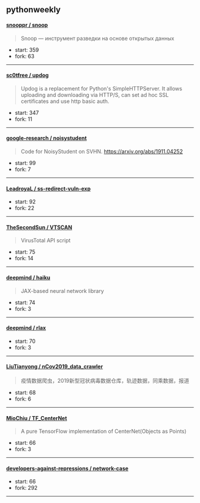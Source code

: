 ## pythonweekly

#### [snooppr / snoop](https://github.com/snooppr/snoop)

> Snoop — инструмент разведки на основе открытых данных

+ start: 359
+ fork: 63

----


#### [sc0tfree / updog](https://github.com/sc0tfree/updog)

> Updog is a replacement for Python's SimpleHTTPServer. It allows uploading and downloading via HTTP/S, can set ad hoc SSL certificates and use http basic auth.

+ start: 347
+ fork: 11

----


#### [google-research / noisystudent](https://github.com/google-research/noisystudent)

> Code for NoisyStudent on SVHN. https://arxiv.org/abs/1911.04252

+ start: 99
+ fork: 7

----


#### [LeadroyaL / ss-redirect-vuln-exp](https://github.com/LeadroyaL/ss-redirect-vuln-exp)

> 

+ start: 92
+ fork: 22

----


#### [TheSecondSun / VTSCAN](https://github.com/TheSecondSun/VTSCAN)

> VirusTotal API script

+ start: 75
+ fork: 14

----


#### [deepmind / haiku](https://github.com/deepmind/haiku)

> JAX-based neural network library

+ start: 74
+ fork: 3

----


#### [deepmind / rlax](https://github.com/deepmind/rlax)

> 

+ start: 70
+ fork: 3

----


#### [LiuTianyong / nCov2019_data_crawler](https://github.com/LiuTianyong/nCov2019_data_crawler)

> 疫情数据爬虫，2019新型冠状病毒数据仓库，轨迹数据，同乘数据，报道

+ start: 68
+ fork: 6

----


#### [MioChiu / TF_CenterNet](https://github.com/MioChiu/TF_CenterNet)

> A pure TensorFlow implementation of CenterNet(Objects as Points)

+ start: 66
+ fork: 3

----


#### [developers-against-repressions / network-case](https://github.com/developers-against-repressions/network-case)

> 

+ start: 66
+ fork: 292

----

